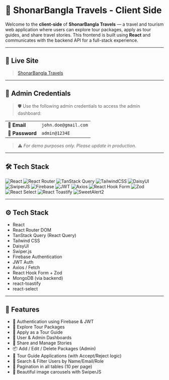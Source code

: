 # 🧭 ShonarBangla Travels - Client Side

Welcome to the **client-side** of **ShonarBangla Travels** — a travel and tourism web application where users can explore tour packages, apply as tour guides, and share travel stories. This frontend is built using **React** and communicates with the backend API for a full-stack experience.

---

## 🔗 Live Site

> [ShonarBangla Travels](https://sonarbangla-travels.web.app)

---

## 👤 Admin Credentials

> 🛡️ Use the following admin credentials to access the admin dashboard:

<table>
  <tr>
    <td><strong>📧 Email</strong></td>
    <td><code>john.doe@gmail.com</code></td>
  </tr>
  <tr>
    <td><strong>🔑 Password</strong></td>
    <td><code>admin@1234E</code></td>
  </tr>
</table>

> ⚠️ <i>For demo purposes only. Please update in production.</i>

---

## 🛠️ Tech Stack

<p>
  <img alt="React" src="https://img.shields.io/badge/React-61DAFB?logo=react&logoColor=white&style=for-the-badge" />
  <img alt="React Router" src="https://img.shields.io/badge/React_Router-D92B2B?logo=react-router&logoColor=white&style=for-the-badge" />
  <img alt="TanStack Query" src="https://img.shields.io/badge/TanStack_Query-FF4154?logo=react-query&logoColor=white&style=for-the-badge" />
  <img alt="TailwindCSS" src="https://img.shields.io/badge/Tailwind_CSS-38B2AC?logo=tailwind-css&logoColor=white&style=for-the-badge" />
  <img alt="DaisyUI" src="https://img.shields.io/badge/DaisyUI-1E40AF?style=for-the-badge&logo=tailwindcss&logoColor=white" />
  <img alt="SwiperJS" src="https://img.shields.io/badge/SwiperJS-6332F6?style=for-the-badge&logo=swiper&logoColor=white" />
  <img alt="Firebase" src="https://img.shields.io/badge/Firebase-FFCA28?logo=firebase&logoColor=black&style=for-the-badge" />
  <img alt="JWT" src="https://img.shields.io/badge/JWT-000000?logo=jsonwebtokens&logoColor=white&style=for-the-badge" />
  <img alt="Axios" src="https://img.shields.io/badge/Axios-5A29E4?logo=axios&logoColor=white&style=for-the-badge" />
  <img alt="React Hook Form" src="https://img.shields.io/badge/React_Hook_Form-EC5990?logo=reacthookform&logoColor=white&style=for-the-badge" />
  <img alt="Zod" src="https://img.shields.io/badge/Zod-3178C6?style=for-the-badge&logo=typescript&logoColor=white" />
  <img alt="React Select" src="https://img.shields.io/badge/React_Select-2684FF?logo=react&logoColor=white&style=for-the-badge" />
  <img alt="React Toastify" src="https://img.shields.io/badge/React_Toastify-FF8800?style=for-the-badge&logo=react&logoColor=white" />
  <img alt="SweetAlert2" src="https://img.shields.io/badge/SweetAlert2-FF416C?style=for-the-badge&logo=javascript&logoColor=white" />
</p>

---

## ⚙️ Tech Stack

- React
- React Router DOM
- TanStack Query (React Query)
- Tailwind CSS
- DaisyUI
- Swiper.js
- Firebase Authentication
- JWT Auth
- Axios / Fetch
- React Hook Form + Zod
- MongoDB (via backend)
- react-toastify
- react-select

---

## 🚀 Features

- 🔐 Authentication using Firebase & JWT
- 🧳 Explore Tour Packages
- 📝 Apply as a Tour Guide
- 🧍 User & Admin Dashboards
- 📸 Share and Manage Stories
- 📦 Add / Edit / Delete Packages (Admin)
- 📄 Tour Guide Applications (with Accept/Reject logic)
- 🔎 Search & Filter Users by Name/Email/Role
- 📄 Pagination in all tables (10 per page)
- 🎠 Beautiful image carousels with SwiperJS
